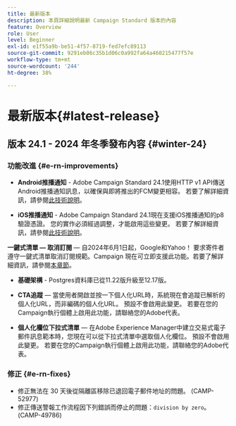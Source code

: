 ```yaml
---
title: 最新版本
description: 本頁詳細說明最新 Campaign Standard 版本的內容
feature: Overview
role: User
level: Beginner
exl-id: e1f55a9b-be51-4f57-8719-fed7efc89113
source-git-commit: 9291eb06c35b1d06c0a992fa64a460215477f57e
workflow-type: tm+mt
source-wordcount: '244'
ht-degree: 38%

---
```



# 最新版本{#latest-release}

<!--
![Control Panel](assets/do-not-localize/cp-icon.png) **New Control Panel release**. [Learn more](https://experienceleague.adobe.com/docs/control-panel/using/release-notes.html){target="_blank"}.-->

## 版本 24.1 - 2024 年冬季發布內容 {#winter-24}

### 功能改進 {#e-rn-improvements}

* **Android推播通知** - Adobe Campaign Standard 24.1使用HTTP v1 API傳送Android推播通知訊息，以確保與即將推出的FCM變更相容。 若要了解詳細資訊，請參閱[此技術說明](../../administration/using/push-technote.md)。

* **iOS推播通知** - Adobe Campaign Standard 24.1現在支援iOS推播通知的p8驗證憑證。 您的實作必須經過調整，才能啟用這些變更。 若要了解詳細資訊，請參閱[此技術說明](../../administration/using/push-technote.md)。

**一鍵式清單 — 取消訂閱**  — 自2024年6月1日起，Google和Yahoo！ 要求寄件者遵守一鍵式清單取消訂閱規範。Campaign 現在可立即支援此功能。若要了解詳細資訊，請參閱[本章節](../../administration/using/configuring-email-channel.md#list-of-email-smtp-parameters)。

* **基礎架構** - Postgres資料庫已從11.22版升級至12.17版。

* **CTA追蹤**  — 當使用者開啟並按一下個人化URL時，系統現在會追蹤已解析的個人化URL，而非編碼的個人化URL。 預設不會啟用此變更。 若要在您的Campaign執行個體上啟用此功能，請聯絡您的Adobe代表。

* **個人化欄位下拉式清單**  — 在Adobe Experience Manager中建立交易式電子郵件訊息範本時，您現在可以從下拉式清單中選取個人化欄位。 預設不會啟用此變更。 若要在您的Campaign執行個體上啟用此功能，請聯絡您的Adobe代表。

### 修正 {#e-rn-fixes}

* 修正無法在 30 天後從隔離區移除已退回電子郵件地址的問題。 (CAMP-52977)
* 修正傳送警報工作流程因下列錯誤而停止的問題：`division by zero`。(CAMP-49786)

